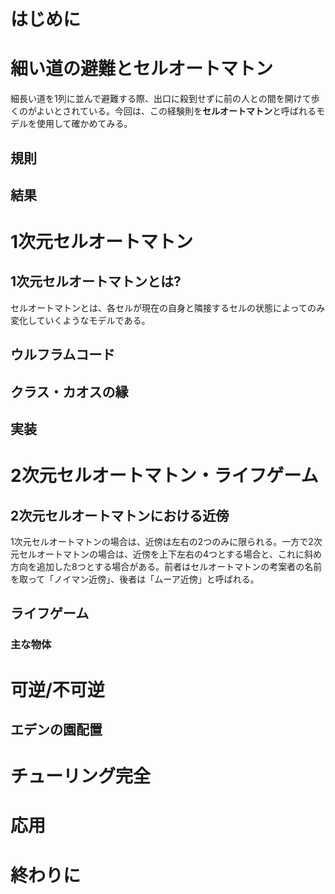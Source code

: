 # はじめに

# 細い道の避難とセルオートマトン
細長い道を1列に並んで避難する際、出口に殺到せずに前の人との間を開けて歩くのがよいとされている。今回は、この経験則を**セルオートマトン**と呼ばれるモデルを使用して確かめてみる。

## 規則

## 結果

# 1次元セルオートマトン

## 1次元セルオートマトンとは?
セルオートマトンとは、各セルが現在の自身と隣接するセルの状態によってのみ変化していくようなモデルである。

## ウルフラムコード

## クラス・カオスの縁

## 実装

# 2次元セルオートマトン・ライフゲーム

## 2次元セルオートマトンにおける近傍
1次元セルオートマトンの場合は、近傍は左右の2つのみに限られる。一方で2次元セルオートマトンの場合は、近傍を上下左右の4つとする場合と、これに斜め方向を追加した8つとする場合がある。前者はセルオートマトンの考案者の名前を取って「ノイマン近傍」、後者は「ムーア近傍」と呼ばれる。

## ライフゲーム

### 主な物体

# 可逆/不可逆

## エデンの園配置

# チューリング完全

# 応用

# 終わりに